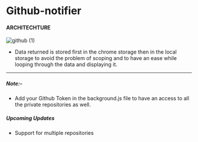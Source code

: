 # Github-notifier

#### ARCHITECHTURE

![github (1)](https://user-images.githubusercontent.com/61361310/120100895-d507a000-c160-11eb-972d-903c4e460663.png)

- Data returned is stored first in the chrome storage then in the local storage to avoid the problem of scoping and to have an ease while looping through the data and displaying it.

<hr>

##### Note:-

- Add your Github Token in the background.js file to have an access to all the private repositories as well.

##### Upcoming Updates

- Support for multiple repositories
